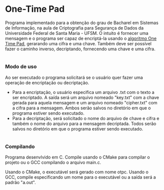 # One-Time Pad

Programa implementado para a obtenção do grau de Bacharel em Sistemas de Informação,
na aula de Criptografia para Segurança de Dados da Universidade Federal de Santa Maria - UFSM.
O intuito é fornecer uma mensagem e o programa ser capaz de encriptá-la usando o
[algoritmo One Time Pad](https://pt.wikipedia.org/wiki/One-time_pad), gerarando uma cifra e uma chave. 
Também deve ser possível fazer o caminho inverso, decriptando, fornecendo uma chave e uma cifra.

#

### Modo de uso
Ao ser executado o programa solicitará se o usuário quer fazer uma operação de encriptação ou decriptação. 
   * Para a encriptação, o usuário especifica um arquivo .txt com o texto a ser encriptado. A saída será um arquivo nomeado "key.txt" com a chave gerada para aquela mensagem e um arquivo nomeado "cipher.txt" com a cifra para a mensagem. Ambos serão salvos no diretório em que o programa estiver sendo executado.
   * Para a decriptação, será solicitado o nome do arquivo de chave e cifra e também o nome do arquivo para a mensagem decriptada. Todos serão salvos no diretório em que o programa estiver sendo executado.
   
#  
   
### Compilando
Programa desenvlvido em C. Compile usando o CMake para compilar o projeto ou o GCC compilando o arquivo main.c.

Usando o CMake, o executável será  gerado com nome otpc. Usando o GCC, compile especificando um nome para o executável ou a saída será a padrão "a.out".

 
